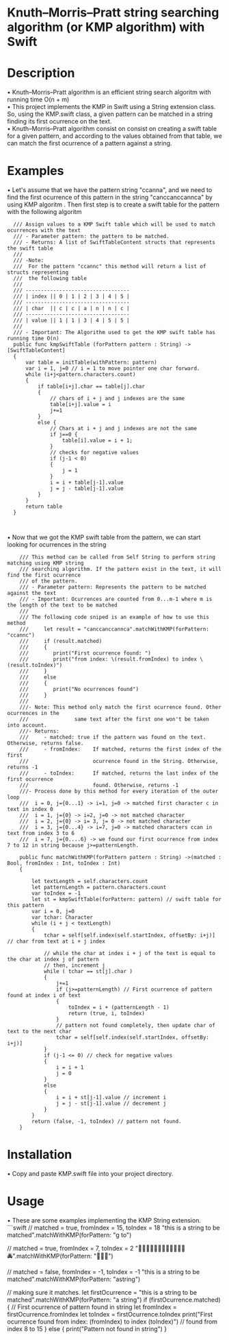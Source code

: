 # Knuth–Morris–Pratt string searching algorithm (or KMP algorithm) with Swift

<h1> Description </h1>
• Knuth–Morris–Pratt algorithm is an efficient string search algoritm with running time O(n + m) <br>
• This project implements the KMP in Swift using a String extension class. So, using the KMP.swift
  class, a given pattern can be matched in a string finding its first ocurrence on the text. <br>
• Knuth–Morris–Pratt algorithm consist on consist on creating a swift table for a given pattern, and
  according to the values obtained from that table, we can match the first ocurrence of a pattern against
  a string. 
<h1> Examples </h1>
• Let's assume that we have the pattern string "ccanna", and we need to find the first ocurrence of this pattern
  in the string "canccanccannca" by using KMP algoritm . Then first step is to create a swift table for the pattern
  with the following algoritm 
  
  ```
    /// Assign values to a KMP Swift table which will be used to match ocurrences with the text
    /// - Parameter pattern: the pattern to be matched.
    /// - Returns: A list of SwiftTableContent structs that represents the swift table
    ///
    /// -Note:
    ///  For the pattern "ccannc" this method will return a list of structs representing
    ///  the following table
    ///
    /// ----------------------------------
    /// | index || 0 | 1 | 2 | 3 | 4 | 5 |
    /// ----------------------------------
    /// | char  || c | c | a | n | n | c |
    /// ----------------------------------
    /// | value || 1 | 1 | 3 | 4 | 5 | 5 |
    ///
    /// - Important: The Algorithm used to get the KMP swift table has running time O(n)
    public func kmpSwiftTable (forPattern pattern : String) -> [SwiftTableContent]
    {
        var table = initTable(withPattern: pattern)
        var i = 1, j=0 // i = 1 to move pointer one char forward.
        while (i+j<pattern.characters.count)
        {
            if table[i+j].char == table[j].char
            {
                // chars of i + j and j indexes are the same
                table[i+j].value = i
                j+=1
            }
            else {
                // Chars at i + j and j indexes are not the same
                if j==0 {
                    table[i].value = i + 1;
                }
                // checks for negative values
                if (j-1 < 0)
                {
                    j = 1
                }
                i = i + table[j-1].value
                j = j - table[j-1].value
            }
        }
        return table
    }
      
      
  ```
• Now that we got the KMP swift table from the pattern, we can start looking for ocurrences in the string 
```
    /// This method can be called from Self String to perform string matching using KMP string
    /// searching algorithm. If the pattern exist in the text, it will find the first ocurrence
    /// of the pattern.
    /// - Parameter pattern: Represents the pattern to be matched against the text
    /// - Important: Ocurrences are counted from 0...m-1 where m is the length of the text to be matched
    ///
    /// The following code sniped is an example of how to use this method
    ///     let result = "canccanccannca".matchWithKMP(forPattern: "ccannc")
    ///     if (result.matched)
    ///     {
    ///        print("First ocurrence found: ")
    ///        print("from index: \(result.fromIndex) to index \(result.toIndex)")
    ///     }
    ///     else
    ///     {
    ///        print("No ocurrences found")
    ///     }
    ///
    ///- Note: This method only match the first ocurrence found. Other ocurrences in the
    ///               same text after the first one won't be taken into account.
    ///- Returns:
    ///     - matched: true if the pattern was found on the text. Otherwise, returns false.
    ///     - fromIndex:    If matched, returns the first index of the first
    ///                     ocurrence found in the String. Otherwise, returns -1
    ///     - toIndex:      If matched, returns the last index of the first ocurrence
    ///                     found. Otherwise, returns -1
    ///- Process done by this method for every iteration of the outer loop
    ///  i = 0, j={0...1} -> i=1, j=0 -> matched first character c in text in index 0
    ///  i = 1, j={0} -> i=2, j=0 -> not matched character 
    ///  i = 2, j={0} -> i= 3, j= 0 -> not matched character
    ///  i = 3, j={0...4} -> i=7, j=0 -> matched characters ccan in text from index 3 to 6
    ///  i = 7, j={0....6} -> we found our first ocurrence from index 7 to 12 in string because j>=patternLength.
    
    public func matchWithKMP(forPattern pattern : String) ->(matched : Bool, fromIndex : Int, toIndex : Int)
    {
        
        let textLength = self.characters.count
        let patternLength = pattern.characters.count
        var toIndex = -1
        let st = kmpSwiftTable(forPattern: pattern) // swift table for this pattern
        var i = 0, j=0
        var tchar: Character
        while (i + j < textLength)
        {
            tchar = self[self.index(self.startIndex, offsetBy: i+j)] // char from text at i + j index
            
            // while the char at index i + j of the text is equal to the char at index j of pattern
            // then, increment j
            while ( tchar == st[j].char )
            {
                j+=1
                if (j>=patternLength) // First ocurrence of pattern found at index i of text
                {
                    toIndex = i + (patternLength - 1)
                    return (true, i, toIndex)
                }
                // pattern not found completely, then update char of text to the next char
                tchar = self[self.index(self.startIndex, offsetBy: i+j)]
            }
            if (j-1 <= 0) // check for negative values
            {
                i = i + 1
                j = 0
            }
            else
            {
                i = i + st[j-1].value // increment i
                j = j - st[j-1].value // decrement j
            }
        }
        return (false, -1, toIndex) // pattern not found.
    }
```
<h1> Installation </h1>
• Copy and paste KMP.swift file into your project directory.

<h1> Usage </h1>
• These are some examples implementing the KMP String extension.<br>
```swift
   // matched = true, fromIndex = 15, toIndex = 18 
   "this is a string to be matched".matchWithKMP(forPattern: "g to") 
   
   // matched = true, fromIndex = 7, toIndex = 2
   "🚕🚕🚖🚖🚀🚏🚤🚅🚅🚅🚝🚤🚔".matchWithKMP(forPattern: "🚅🚅🚅") 
   
   // matched = false, fromIndex = -1, toIndex = -1
   "this is a string to be matched".matchWithKMP(forPattern: "astring") 
   
   // making sure it matches.
   let firstOcurrence = "this is a string to be matched".matchWithKMP(forPattern: "a string")
   if (firstOcurrence.matched)
   {
       // First ocurrence of pattern found in string
       let fromIndex = firstOcurrence.fromIndex
       let toIndex = firstOcurrence.toIndex
       print("First ocurrence found from index: \(fromIndex) to index \(toIndex)") // found from index 8 to 15
   }
   else
   {
       print("Pattern not found in string")
   }
   
```

